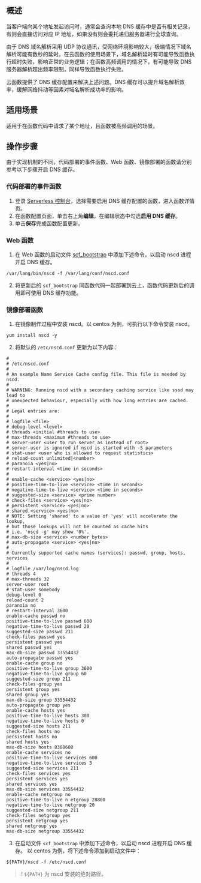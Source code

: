

## 概述

当客户端向某个地址发起访问时，通常会查询本地 DNS 缓存中是否有相关记录，有则会直接访问对应 IP 地址，如果没有则会委托递归服务器进行全球查询。

由于 DNS 域名解析采用 UDP 协议通讯，受网络环境影响较大，极端情况下域名解析可能有数秒的延时。在云函数的使用场景下，域名解析延时有可能导致函数执行超时失败，影响正常的业务逻辑；在函数高频调用的情况下，有可能导致 DNS 服务器解析超出频率限制，同样导致函数执行失败。

云函数提供了 DNS 缓存配置来解决上述问题。DNS 缓存可以提升域名解析效率，缓解网络抖动等因素对域名解析成功率的影响。

## 适用场景
 适用于在函数代码中请求了某个地址，且函数被高频调用的场景。

## 操作步骤

由于实现机制的不同，代码部署的事件函数、Web 函数、镜像部署的函数请分别参考以下步骤开启 DNS 缓存。

### 代码部署的事件函数

1. 登录 [Serverless 控制台](https://console.cloud.tencent.com/scf/list?rid=1&ns=default)，选择需要启用 DNS 缓存配置的函数，进入函数详情页。
2. 在函数配置页面，单击右上角**编辑**，在编辑状态中勾选**启用 DNS 缓存**。
3. 单击**保存**完成函数配置更新。

   

### Web 函数

1. 在 Web 函数的启动文件 [scf_bootstrap](https://intl.cloud.tencent.com/document/product/583/40690) 中添加下述命令，以启动 nscd 进程开启 DNS 缓存。
``` shell
/var/lang/bin/nscd -f /var/lang/conf/nscd.conf
```
2. 将更新后的 `scf_bootstrap` 同函数代码一起部署到云上，函数代码更新后的调用即可使用 DNS 缓存功能。

### 镜像部署函数

1. 在镜像制作过程中安装 nscd。以 centos 为例，可执行以下命令安装 nscd。
```
yum install nscd -y
```
2. 将默认的 `/etc/nscd.conf` 更新为以下内容：
``` 
#
# /etc/nscd.conf
#
# An example Name Service Cache config file. This file is needed by nscd.
#
# WARNING: Running nscd with a secondary caching service like sssd may lead to
# unexpected behaviour, especially with how long entries are cached.
#
# Legal entries are:
#
# logfile <file>
# debug-level <level>
# threads <initial #threads to use>
# max-threads <maximum #threads to use>
# server-user <user to run server as instead of root>
# server-user is ignored if nscd is started with -S parameters
# stat-user <user who is allowed to request statistics>
# reload-count unlimited|<number>
# paranoia <yes|no>
# restart-interval <time in seconds>
#
# enable-cache <service> <yes|no>
# positive-time-to-live <service> <time in seconds>
# negative-time-to-live <service> <time in seconds>
# suggested-size <service> <prime number>
# check-files <service> <yes|no>
# persistent <service> <yes|no>
# shared <service> <yes|no>
# NOTE: Setting 'shared' to a value of 'yes' will accelerate the lookup,
# but those lookups will not be counted as cache hits
# i.e. 'nscd -g' may show '0%'.
# max-db-size <service> <number bytes>
# auto-propagate <service> <yes|no>
#
# Currently supported cache names (services): passwd, group, hosts, services
#
# logfile /var/log/nscd.log
# threads 4
# max-threads 32
server-user root
# stat-user somebody
debug-level 0
reload-count 2
paranoia no
# restart-interval 3600
enable-cache passwd no
positive-time-to-live passwd 600
negative-time-to-live passwd 20
suggested-size passwd 211
check-files passwd yes
persistent passwd yes
shared passwd yes
max-db-size passwd 33554432
auto-propagate passwd yes
enable-cache group no
positive-time-to-live group 3600
negative-time-to-live group 60
suggested-size group 211
check-files group yes
persistent group yes
shared group yes
max-db-size group 33554432
auto-propagate group yes
enable-cache hosts yes
positive-time-to-live hosts 300
negative-time-to-live hosts 0
suggested-size hosts 211
check-files hosts no
persistent hosts no
shared hosts yes
max-db-size hosts 8388608
enable-cache services no
positive-time-to-live services 600
negative-time-to-live services 3
suggested-size services 211
check-files services yes
persistent services yes
shared services yes
max-db-size services 33554432
enable-cache netgroup no
positive-time-to-live n etgroup 28800
negative-time-to-live netgroup 20
suggested-size netgroup 211
check-files netgroup yes
persistent netgroup yes
shared netgroup yes
max-db-size netgroup 33554432
```
3. 在启动文件 `scf_bootstrap` 中添加下述命令，以启动 nscd 进程开启 DNS 缓存。
 以 centos 为例，将下述命令添加到启动文件中：
```shell
${PATH}/nscd -f /etc/nscd.conf 
```
>! `${PATH}` 为 nscd 安装的绝对路径。
